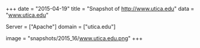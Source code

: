 
+++
date = "2015-04-19"
title = "Snapshot of http://www.utica.edu"
data = "www.utica.edu"

Server = ["Apache"]
domain = ["utica.edu"]

  image = "snapshots/2015_16/www.utica.edu.png"
+++
#
